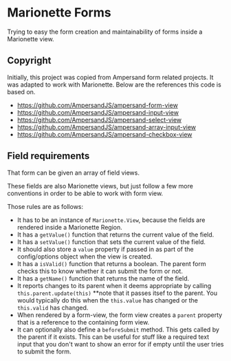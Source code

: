 # Marionette Forms

Trying to easy the form creation and maintainability of forms inside a Marionette view. 


## Copyright

Initially, this project was copied from Ampersand form related projects.
It was adapted to work with Marionette. Below are the references this code is based on.

* https://github.com/AmpersandJS/ampersand-form-view
* https://github.com/AmpersandJS/ampersand-input-view
* https://github.com/AmpersandJS/ampersand-select-view
* https://github.com/AmpersandJS/ampersand-array-input-view
* https://github.com/AmpersandJS/ampersand-checkbox-view


## Field requirements

That form can be given an array of field views.

These fields are also Marionette views, but just follow a few more conventions in order to be able to work with form view.

Those rules are as follows:

- It has to be an instance of `Marionette.View`, because the fields are rendered inside a Marionette Region.
- It has a `getValue()` function that returns the current value of the field.
- It has a `setValue()` function that sets the current value of the field.
- It should also store a `value` property if passed in as part of the config/options object when the view is created.
- It has a `isValid()` function that returns a boolean. The parent form checks this to know whether it can submit the form or not.
- It has a `getName()` function that returns the name of the field.
- It reports changes to its parent when it deems appropriate by calling `this.parent.update(this)` **note that it passes itsef to the parent. You would typically do this when the `this.value` has changed or the `this.valid` has changed.
- When rendered by a form-view, the form view creates a `parent` property that is a reference to the containing form view.
- It can optionally also define a `beforeSubmit` method. This gets called by the parent if it exists. This can be useful for stuff like a required text input that you don't want to show an error for if empty until the user tries to submit the form.
 

